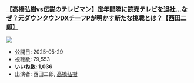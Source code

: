 ### [【高橋弘樹vs伝説のテレビマン】定年間際に読売テレビを退社...なぜ？元ダウンタウンDXチーフPが明かす新たな挑戦とは？【西田二郎】](https://www.youtube.com/watch?v=zZYipP_9Kek)
[![](https://img.youtube.com/vi/zZYipP_9Kek/sddefault.jpg)](https://www.youtube.com/watch?v=zZYipP_9Kek)
-   公開日: 2025-05-29
-   視聴数: 79,553
-   **いいね数: 1,036**
-   出演者: 西田二郎, [高橋弘樹](/rehacq_fan/people/高橋弘樹 "wikilink")
